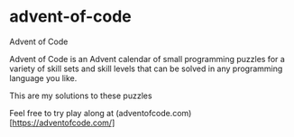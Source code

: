 # advent-of-code
Advent of Code

Advent of Code is an Advent calendar of small programming puzzles for a variety of skill sets and skill levels that can be solved in any programming language you like.

This are my solutions to these puzzles

Feel free to try play along at (adventofcode.com)[https://adventofcode.com/]
